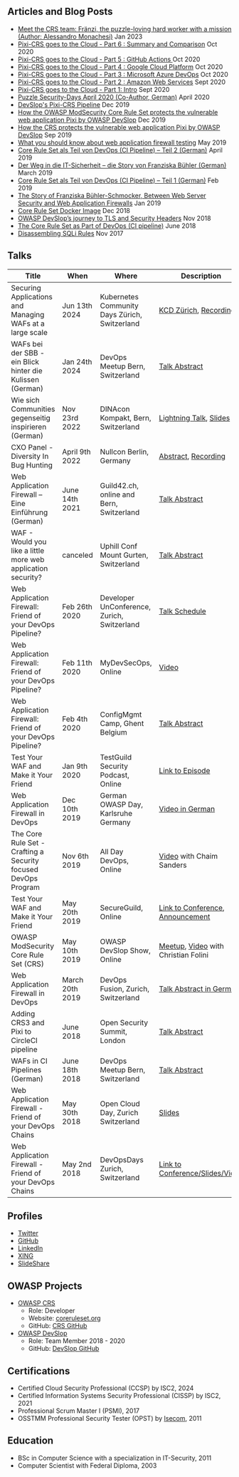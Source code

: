 ## Articles and Blog Posts

- [Meet the CRS team: Fränzi, the puzzle-loving hard worker with a mission (Author: Alessandro Monachesi)](https://coreruleset.org/20230117/meet-the-crs-team-franzi-the-puzzle-loving-hard-worker-with-a-mission/) Jan 2023
- [Pixi-CRS goes to the Cloud - Part 6 : Summary and Comparison](https://dev.to/devslop/pixi-crs-goes-to-the-cloud-part-6-summary-and-comparison-25p4) Oct 2020
- [Pixi-CRS goes to the Cloud - Part 5 : GitHub Actions ](https://dev.to/devslop/pixi-crs-goes-to-the-cloud-part-5-github-actions-1ppe) Oct 2020
- [Pixi-CRS goes to the Cloud - Part 4 : Google Cloud Platform](https://dev.to/devslop/pixi-crs-goes-to-the-cloud-part-4-google-cloud-platform-260e) Oct 2020
- [Pixi-CRS goes to the Cloud - Part 3 : Microsoft Azure DevOps](https://dev.to/devslop/pixi-crs-goes-to-the-cloud-part-3-microsoft-azure-devops-gni) Oct 2020
- [Pixi-CRS goes to the Cloud - Part 2 : Amazon Web Services](https://dev.to/devslop/pixi-crs-goes-to-the-cloud-part-2-amazon-web-services-2cgb) Sept 2020
- [Pixi-CRS goes to the Cloud - Part 1: Intro](https://dev.to/devslop/pixi-crs-goes-to-the-cloud-part-1-intro-14ip) Sept 2020
- [Puzzle Security-Days April 2020 (Co-Author, German)](https://www.puzzle.ch/de/blog/articles/2020/04/23/puzzle-security-days-april-2020) April 2020
- [DevSlop's Pixi-CRS Pipeline](https://dev.to/devslop/devslop-s-pixi-crs-pipeline-4bie) Dec 2019
- [How the OWASP ModSecurity Core Rule Set protects the vulnerable web application Pixi by OWASP DevSlop](https://dev.to/devslop/how-the-owasp-modsecurity-core-rule-set-protects-the-vulnerable-web-application-pixi-by-owasp-devslop-n4d) Dec 2019
- [How the CRS protects the vulnerable web application Pixi by OWASP DevSlop](https://coreruleset.org/20190909/how-the-crs-protects-the-vulnerable-web-application-pixi-by-owasp-devslop/) Sep 2019
- [What you should know about web application firewall testing](https://techbeacon.com/security/what-you-should-know-about-web-application-firewall-testing) May 2019
- [Core Rule Set als Teil von DevOps (CI Pipeline) – Teil 2 (German)](https://www.puzzle.ch/de/blog/articles/2019/04/10/core-rule-set-als-teil-von-devops-ci-pipeline-teil-2) April 2019
- [Der Weg in die IT-Sicherheit – die Story von Franziska Bühler (German)](https://www.puzzle.ch/de/blog/articles/2019/03/15/der-weg-in-die-it-sicherheit-die-story-von-franziska-buehler) March 2019
- [Core Rule Set als Teil von DevOps (CI Pipeline) – Teil 1 (German)](https://www.puzzle.ch/de/blog/articles/2019/02/28/core-rule-set-als-teil-von-devops-ci-pipeline-teil-1) Feb 2019
- [The Story of Franziska Bühler-Schmocker, Between Web Server Security and Web Application Firewalls](https://wosec-singapore.com/2019/01/12/the-story-of-franziska-buhler-schmocker-between-web-server-security-and-web-application-firewalls/) Jan 2019
- [Core Rule Set Docker Image](https://coreruleset.org/20181212/core-rule-set-docker-image/) Dec 2018
- [OWASP DevSlop’s journey to TLS and Security Headers](https://medium.com/@franbuehler/owasp-devslops-journey-to-tls-and-security-headers-aa892f1ac851) Nov 2018
- [The Core Rule Set as Part of DevOps (CI pipeline)](https://coreruleset.org/20180619/the-core-rule-set-as-part-of-devops-ci-pipeline/) June 2018
- [Disassembling SQLi Rules](https://coreruleset.org/20171109/disassembling-sqli-rules/) Nov 2017 


## Talks

| Title                              | When          | Where            | Description    |
| ---------------------------------- | ------------- | ---------------- | -------------- |
| Securing Applications and Managing WAFs at a large scale | Jun 13th 2024 | Kubernetes Community Days Zürich, Switzerland | [KCD Zürich](https://kcdzurich.ch/), [Recording](https://www.youtube.com/embed/LFSdsGhC-mM) |
| WAFs bei der SBB - ein Blick hinter die Kulissen (German) | Jan 24th 2024 | DevOps Meetup Bern,  Switzerland | [Talk Abstract](https://meetu.ps/e/MK8Nf/CYY0m/i) |
| Wie sich Communities gegenseitig inspirieren (German) | Nov 23rd 2022 | DINAcon Kompakt, Bern, Switzerland | [Lightning Talk](https://dinacon.ch/programm-2022/), [Slides](https://dinacon.ch/wp-content/uploads/sites/4/2022/12/Puzzle.pdf) |
| CXO Panel - Diversity In Bug Hunting | April 9th 2022 | Nullcon Berlin, Germany | [Abstract](https://nullcon.net/berlin-2022/franziska-buhler), [Recording](https://www.youtube.com/watch?v=7VNIe6QG2GQ) |
| Web Application Firewall – Eine Einführung (German) | June 14th 2021 | Guild42.ch, online and Bern, Switzerland | [Talk Abstract](https://guild42.ch/event/web-application-firewall-vor-ort/) |
| WAF - Would you like a little more web application security? | canceled | Uphill Conf Mount Gurten, Switzerland | [Talk Abstract](https://uphillconf.com/franziska-buehler/) |
| Web Application Firewall: Friend of your DevOps Pipeline? | Feb 26th 2020  | Developer UnConference, Zurich, Switzerland | [Talk Schedule](https://www.meetup.com/Big-Data-Developers-Switzerland/events/267294343/) |
| Web Application Firewall: Friend of your DevOps Pipeline? | Feb 11th 2020  | MyDevSecOps, Online | [Video](https://www.mydevsecops.io/post/web-application-firewall-friend-of-your-devops-pipeline) |
| Web Application Firewall: Friend of your DevOps Pipeline? | Feb 4th 2020  | ConfigMgmt Camp, Ghent Belgium | [Talk Abstract](https://cfp.cfgmgmtcamp.be/2020/speaker/P3L8VT/) |
| Test Your WAF and Make it Your Friend | Jan 9th 2020 | TestGuild Security Podcast, Online | [Link to Episode](https://testguild.com/podcast/security/s04-franziska-buehler/) |
| Web Application Firewall in DevOps | Dec 10th 2019 | German OWASP Day, Karlsruhe Germany | [Video in German](https://youtu.be/7e_3WGOJuHA) |
| The Core Rule Set - Crafting a Security focused DevOps Program | Nov 6th 2019 | All Day DevOps, Online | [Video](https://play.vidyard.com/TkCgrXFjM2ntXrhM7rrGP6?) with Chaim Sanders |
| Test Your WAF and Make it Your Friend | May 20th 2019 | SecureGuild, Online | [Link to Conference](https://guildconferences.com/conferences/secureguild-2019/), [Announcement](https://techbeacon.com/security/what-you-should-know-about-web-application-firewall-testing) |
| OWASP ModSecurity Core Rule Set (CRS) | May 10th 2019 | OWASP DevSlop Show, Online | [Meetup](https://www.meetup.com/de-DE/OWASP-DevSlop-Project/events/260969734/), [Video](https://www.youtube.com/watch?v=JA-o6Bm5pkk) with Christian Folini |
| Web Application Firewall in DevOps | March 20th 2019 | DevOps Fusion, Zurich, Switzerland | [Talk Abstract in German](https://test.devops-fusion.com/en/speaker/franziska-buehler/) |
| Adding CRS3 and Pixi to CircleCI pipeline | June 2018 | Open Security Summit, London | [Talk Abstract](https://2018.open-security-summit.org/tracks/devsecops/user-sessions/adding-crs3-pixi-to-circleci-pipeline/) |
| WAFs in CI Pipelines (German) | June 18th 2018 | DevOps Meetup Bern, Switzerland | [Talk Abstract](https://meetu.ps/e/DWnT0/CYY0m/i) |
| Web Application Firewall - Friend of your DevOps Chains | May 30th 2018 | Open Cloud Day, Zurich Switzerland | [Slides](https://opencloudday.ch/wp-content/uploads/sites/6/2018/05/Franziska-Buehler_presentation_open_cloud_day.pdf) |
| Web Application Firewall - Friend of your DevOps Chains | May 2nd 2018 | DevOpsDays Zurich, Switzerland | [Link to Conference/Slides/Video](https://devopsdays.org/events/2018-zurich/speakers/franziska-buehler/) |

## Profiles

- [Twitter](https://twitter.com/bufrasch)
- [GitHub](https://github.com/franbuehler)
- [LinkedIn](https://www.linkedin.com/in/f-buehler/)
- [XING](https://www.xing.com/profile/Franziska_Buehler9/cv)
- [SlideShare](https://de.slideshare.net/FranBuehler/)

## OWASP Projects

- [OWASP CRS](https://owasp.org/www-project-modsecurity-core-rule-set/)
   - Role: Developer
   - Website: [coreruleset.org](https://coreruleset.org)
   - GitHub: [CRS GitHub](https://github.com/coreruleset/coreruleset)
- [OWASP DevSlop](https://owasp.org/www-project-devslop/)
   - Role: Team Member 2018 - 2020
   - GitHub: [DevSlop GitHub](https://github.com/DevSlop/)

## Certifications

- Certified Cloud Security Professional (CCSP) by ISC2, 2024
- Certified Information Systems Security Professional (CISSP) by ISC2, 2021
- Professional Scrum Master I (PSMI), 2017
- OSSTMM Professional Security Tester (OPST) by [Isecom](https://www.isecom.org/certification.html), 2011

## Education

- BSc in Computer Science with a specialization in IT-Security, 2011
- Computer Scientist with Federal Diploma, 2003
